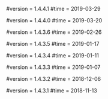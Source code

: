 #version = 1.4.4.1
#time = 2019-03-29

#version = 1.4.4.0
#time = 2019-03-20

#version = 1.4.3.6
#time = 2019-02-26

#version = 1.4.3.5
#time = 2019-01-17

#version = 1.4.3.4
#time = 2019-01-11

#version = 1.4.3.3
#time = 2019-01-07

#version = 1.4.3.2
#time = 2018-12-06

#version = 1.4.3.1
#time = 2018-11-13
